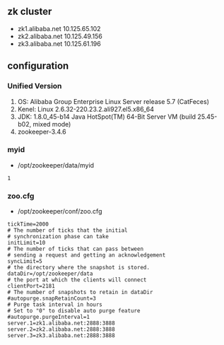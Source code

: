 zk cluster
----
- zk1.alibaba.net 10.125.65.102
- zk2.alibaba.net 10.125.49.156
- zk3.alibaba.net 10.125.61.196

configuration
----
### Unified Version

1. OS: Alibaba Group Enterprise Linux Server release 5.7 (CatFeces)
1. Kenel: Linux 2.6.32-220.23.2.ali927.el5.x86_64
1. JDK: 1.8.0_45-b14 Java HotSpot(TM) 64-Bit Server VM (build 25.45-b02, mixed mode)
1. zookeeper-3.4.6

### myid
- /opt/zookeeper/data/myid

```
1
```

### zoo.cfg
- /opt/zookeeper/conf/zoo.cfg

```
tickTime=2000
# The number of ticks that the initial
# synchronization phase can take
initLimit=10
# The number of ticks that can pass between
# sending a request and getting an acknowledgement
syncLimit=5
# the directory where the snapshot is stored.
dataDir=/opt/zookeeper/data
# the port at which the clients will connect
clientPort=2181
# The number of snapshots to retain in dataDir
#autopurge.snapRetainCount=3
# Purge task interval in hours
# Set to "0" to disable auto purge feature
#autopurge.purgeInterval=1
server.1=zk1.alibaba.net:2888:3888
server.2=zk2.alibaba.net:2888:3888
server.3=zk3.alibaba.net:2888:3888
```
